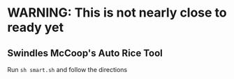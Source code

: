 # WARNING: This is not nearly close to ready yet

## Swindles McCoop's Auto Rice Tool
Run `sh smart.sh` and follow the directions
